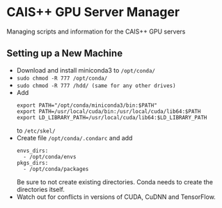 # CAIS++ GPU Server Manager
Managing scripts and information for the CAIS++ GPU servers 

## Setting up a New Machine
- Download and install miniconda3 to `/opt/conda/`
- `sudo chmod -R 777 /opt/conda/`
- `sudo chmod -R 777 /hdd/ (same for any other drives)`
- Add
  ```
  export PATH="/opt/conda/miniconda3/bin:$PATH"
  export PATH=/usr/local/cuda/bin:/usr/local/cuda/lib64:$PATH
  export LD_LIBRARY_PATH=/usr/local/cuda/lib64:$LD_LIBRARY_PATH
  ```
  to `/etc/skel/`
- Create file `/opt/conda/.condarc` and add
  ```
  envs_dirs:
    - /opt/conda/envs
  pkgs_dirs:
    - /opt/conda/packages
  ```
  Be sure to not create existing directories. Conda needs to create the
  directories itself.
- Watch out for conflicts in versions of CUDA, CuDNN and TensorFlow.
